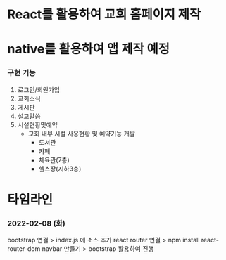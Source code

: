# React를 활용하여 교회 홈페이지 제작
# native를 활용하여 앱 제작 예정

### 구현 기능 
1. 로그인/회원가입
2. 교회소식
3. 게시판
4. 설교말씀
5. 시설현황및예약
    - 교회 내부 시설 사용현황 및 예약기능 개발
        - 도서관
        - 카페
        - 체육관(7층)
        - 헬스장(지하3층)

# 타임라인

### 2022-02-08 (화)
bootstrap 연결 > index.js 에 소스 추가
react router 연결 > npm install react-router-dom
navbar 만들기 > bootstrap 활용하여 진행

